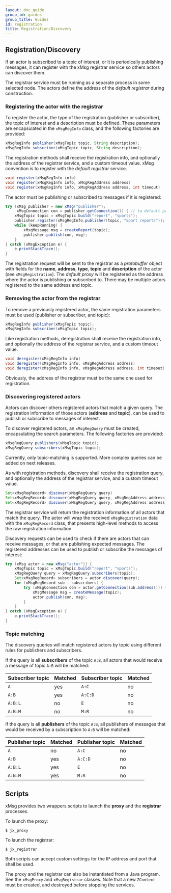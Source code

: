 ```yaml
---
layout: doc_guide
group_id: guides
group_title: Guides
id: registration
title: Registration/Discovery
---
```


## Registration/Discovery

If an actor is subscribed to a topic of interest,
or it is periodically publishing messages,
it can register with the xMsg registrar service
so others actors can discover them.

The registrar service must be running as a separate process
in some selected node. The actors define the address
of the *default registrar* during construction.

### Registering the actor with the registrar

To register the actor, the type of the registration
(publisher or subscriber),
the topic of interest and a description must be defined.
These parameters are encapsulated in the `xMsgRegInfo` class,
and the following factories are provided:

```java
xMsgRegInfo publisher(xMsgTopic topic, String description);
xMsgRegInfo subscriber(xMsgTopic topic, String description);
```

The registration methods shall receive the registration info,
and optionally the address of the registrar service,
and a custom timeout value.
xMsg convention is to register with the *default registrar* service.

```java
void register(xMsgRegInfo info)
void register(xMsgRegInfo info, xMsgRegAddress address)
void register(xMsgRegInfo info, xMsgRegAddress address, int timeout)
```

The actor must be publishing or subscribed to messages
if it is registered:

```java
try (xMsg publisher = new xMsg("publisher");
     xMsgConnection con = publisher.getConnection()) { // to default proxy
    xMsgTopic topic = xMsgTopic.build("report", "sports");
    publisher.register(xMsgRegInfo.publisher(topic, "sport reports"));
    while (keepRunning) {
        xMsgMessage msg = createReport(topic);
        publisher.publish(con, msg);
    }
} catch (xMsgException e) {
    e.printStackTrace();
}
```

The registration request will be sent to the registrar
as a *protobuffer* object with fields for the
**name**, **address**, **type**, **topic** and **description** of the actor
(see `xMsgRegistration`).
The *default proxy* will be registered as the address
where the actor is publishing or subscribed to.
There may be multiple actors registered to the same address and topic.

### Removing the actor from the registrar

To remove a previously registered actor,
the same registration parameters must be used
(publisher or subscriber, and topic):

```java
xMsgRegInfo publisher(xMsgTopic topic);
xMsgRegInfo subscriber(xMsgTopic topic);
```

Like registration methods,
deregistration shall receive the registration info,
and optionally the address of the registrar service,
and a custom timeout value.

```java
void deregister(xMsgRegInfo info)
void deregister(xMsgRegInfo info, xMsgRegAddress address)
void deregister(xMsgRegInfo info, xMsgRegAddress address, int timeout)
```

Obviously,
the address of the registrar must be the same one used for registration.

### Discovering registered actors

Actors can discover others registered actors that match a given query.
The registration information of those actors (**address** and **topic**),
can be used to publish or subscribe to messages of interest.

To discover registered actors, an `xMsgRegQuery` must be created,
encapsulating the search parameters.
The following factories are provided:

```java
xMsgRegQuery publishers(xMsgTopic topic);
xMsgRegQuery subscribers(xMsgTopic topic);
```

Currently, only topic-matching is supported.
More complex queries can be added on next releases.

As with registration methods,
discovery shall receive the registration query,
and optionally the address of the registrar service,
and a custom timeout value.

```java
Set<xMsgRegRecord> discover(xMsgRegQuery query)
Set<xMsgRegRecord> discover(xMsgRegQuery query, xMsgRegAddress address)
Set<xMsgRegRecord> discover(xMsgRegQuery query, xMsgRegAddress address, int timeout)
```

The registrar service will return the registration information
of all actors that match the query.
The actor will wrap the received `xMsgRegistration` data
with the `xMsgRegRecord` class,
that presents high-level methods to access the raw registration information.

Discovery requests can be used to check if there are actors
that can receive messages, or that are publishing expected messages.
The registered addresses can be used to publish or subscribe
the messages of interest:

```java
try (xMsg actor = new xMsg("actor")) {
    xMsgTopic topic = xMsgTopic.build("report", "sports");
    xMsgRegQuery query = xMsgRegQuery.subscribers(topic);
    Set<xMsgRegRecord> subscribers = actor.discover(query);
    for (xMsgRegRecord sub : subscribers) {
        try (xMsgConnection con = actor.getConnection(sub.address())) {
            xMsgMessage msg = createMessage(topic);
            actor.publish(con, msg);
        }
    }
} catch (xMsgException e) {
    e.printStackTrace();
}
```

### Topic matching

The discovery queries will match registered actors by topic
using different rules for publishers and subscribers.

If the query is all **subscribers** of the topic `A:B`,
all actors that would receive a message of topic `A:B`
will be matched:

|**Subscriber topic**|**Matched**|**Subscriber topic**|**Matched**|
|:-------------------|-----------|:-------------------|-----------|
|`A`                 |yes        |`A:C`               |no         |
|`A:B`               |yes        |`A:C:D`             |no         |
|`A:B:L`             |no         |`E`                 |no         |
|`A:B:M`             |no         |`M:R`               |no         |

If the query is all **publishers** of the topic `A:B`,
all publishers of messages that would be received
by a subscription to `A:B`
will be matched:

|**Publisher topic**|**Matched**|**Publisher topic**|**Matched**|
|:------------------|-----------|:------------------|-----------|
|`A`                |no         |`A:C`              |no         |
|`A:B`              |yes        |`A:C:D`            |no         |
|`A:B:L`            |yes        |`E`                |no         |
|`A:B:M`            |yes        |`M:R`              |no         |

## Scripts

xMsg provides two wrappers scripts to launch the **proxy**
and the **registrar** processes.

To launch the proxy:

```
$ jx_proxy
```

To launch the registrar:

```
$ jx_registrar
```

Both scripts can accept custom settings for the IP address and port
that shall be used.

The proxy and the registrar can also be instantiated from a Java program.
See the `xMsgProxy` and `xMsgRegistrar` classes.
Note that a new `ZContext` must be created,
and destroyed before stopping the services.
